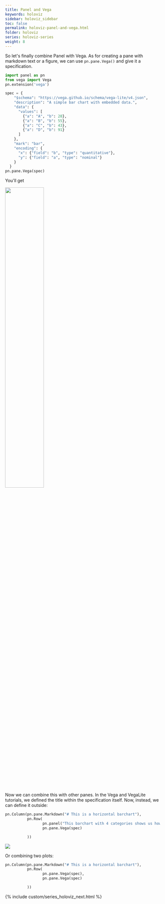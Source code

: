 ```yaml
---
title: Panel and Vega
keywords: holoviz
sidebar: holoviz_sidebar
toc: false
permalink: holoviz-panel-and-vega.html
folder: holoviz
series: holoviz-series
weight: 8
---
```

So let's finally combine Panel with Vega. As for creating a pane with markdown text or a figure, we can use `pn.pane.Vega()` and give it a specification.


```python
import panel as pn
from vega import Vega
pn.extension('vega')

spec = {
    "$schema": "https://vega.github.io/schema/vega-lite/v4.json",
    "description": "A simple bar chart with embedded data.",
    "data": {
      "values": [
        {"a": "A", "b": 28},
        {"a": "B", "b": 55},
        {"a": "C", "b": 43},
        {"a": "D", "b": 91}
      ]
    },
    "mark": "bar",
    "encoding": {
      "x": {"field": "b", "type": "quantitative"},
      "y": {"field": "a", "type": "nominal"}
    }
  }
pn.pane.Vega(spec)
```

You'll get

<img src="{{site.baseurl}}/assets/vegalite-simplestbarchart.png" width="50%" />

Now we can combine this with other panes. In the Vega and VegaLite tutorials, we defined the title within the specification itself. Now, instead, we can define it outside:

```python
pn.Column(pn.pane.Markdown("# This is a horizontal barchart"),
          pn.Row(
                 pn.panel("This barchart with 4 categories shows us how we can combine different panes, including vega plots"),
                 pn.pane.Vega(spec)

          ))
```

<img src="{{ site.baseurl }}/assets/holoviz-barchart-in-panel.png" />

Or combining two plots:
```python
pn.Column(pn.pane.Markdown("# This is a horizontal barchart"),
          pn.Row(
                 pn.pane.Vega(spec),
                 pn.pane.Vega(spec)

          ))
```

{% include custom/series_holoviz_next.html %}
